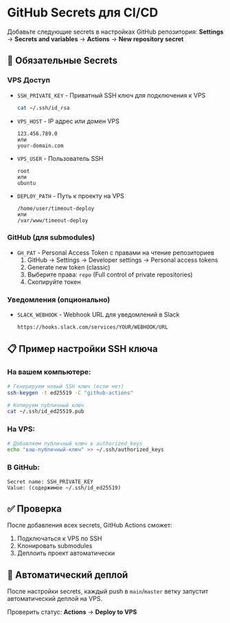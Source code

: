 # GitHub Secrets для CI/CD

Добавьте следующие secrets в настройках GitHub репозитория:
**Settings** → **Secrets and variables** → **Actions** → **New repository secret**

## 🔑 Обязательные Secrets

### VPS Доступ
- `SSH_PRIVATE_KEY` - Приватный SSH ключ для подключения к VPS
  ```bash
  cat ~/.ssh/id_rsa
  ```

- `VPS_HOST` - IP адрес или домен VPS
  ```
  123.456.789.0
  или
  your-domain.com
  ```

- `VPS_USER` - Пользователь SSH
  ```
  root
  или
  ubuntu
  ```

- `DEPLOY_PATH` - Путь к проекту на VPS
  ```
  /home/user/timeout-deploy
  или
  /var/www/timeout-deploy
  ```

### GitHub (для submodules)
- `GH_PAT` - Personal Access Token с правами на чтение репозиториев
  1. GitHub → Settings → Developer settings → Personal access tokens
  2. Generate new token (classic)
  3. Выберите права: `repo` (Full control of private repositories)
  4. Скопируйте токен

### Уведомления (опционально)
- `SLACK_WEBHOOK` - Webhook URL для уведомлений в Slack
  ```
  https://hooks.slack.com/services/YOUR/WEBHOOK/URL
  ```

## 📋 Пример настройки SSH ключа

### На вашем компьютере:
```bash
# Генерируем новый SSH ключ (если нет)
ssh-keygen -t ed25519 -C "github-actions"

# Копируем публичный ключ
cat ~/.ssh/id_ed25519.pub
```

### На VPS:
```bash
# Добавляем публичный ключ в authorized_keys
echo "ваш-публичный-ключ" >> ~/.ssh/authorized_keys
```

### В GitHub:
```
Secret name: SSH_PRIVATE_KEY
Value: (содержимое ~/.ssh/id_ed25519)
```

## ✅ Проверка

После добавления всех secrets, GitHub Actions сможет:
1. Подключаться к VPS по SSH
2. Клонировать submodules
3. Деплоить проект автоматически

## 🚀 Автоматический деплой

После настройки secrets, каждый push в `main`/`master` ветку запустит автоматический деплой на VPS.

Проверить статус: **Actions** → **Deploy to VPS**

